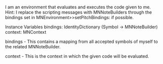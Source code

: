 I am an environment that evaluates and executes the code given to me.
Hint: I replace the scripting messages with MNNoteBuilders through the bindings set in MNEnvironment>>setPitchBindings: if possible.

Instance Variables
	bindings:		IdentityDictionary (Symbol -> MNNoteBuilder)
	context:		MNContext

bindings
	- This contains a mapping from all accepted symbols of myself to the related MNNoteBuilder.

context
	- This is the context in which the given code will be evaluated.
